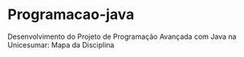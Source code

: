# Programacao-java
Desenvolvimento do Projeto de Programação Avançada com Java na Unicesumar: Mapa da Disciplina
